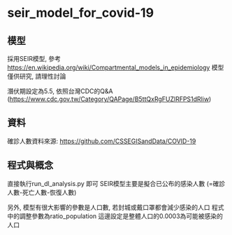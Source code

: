 # seir_model_for_covid-19

## 模型
採用SEIR模型, 參考 https://en.wikipedia.org/wiki/Compartmental_models_in_epidemiology 
模型僅供研究, 請理性討論

潛伏期設定為5.5, 依照台灣CDC的Q&A (https://www.cdc.gov.tw/Category/QAPage/B5ttQxRgFUZlRFPS1dRliw)

## 資料
確診人數資料來源: https://github.com/CSSEGISandData/COVID-19

## 程式與概念 
直接執行run_dl_analysis.py 即可
SEIR模型主要是擬合已公布的感染人數 (=確診人數-死亡人數-恢復人數)

另外, 模型有很大影響的參數是人口數, 若封城或戴口罩都會減少感染的人口
程式中的調整參數為ratio_population
這邊設定是整體人口的0.0003為可能被感染的人口




